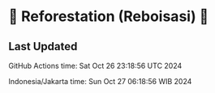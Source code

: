 
# 🌳 Reforestation (Reboisasi) 🌲

## Last Updated

GitHub Actions time: Sat Oct 26 23:18:56 UTC 2024

Indonesia/Jakarta time: Sun Oct 27 06:18:56 WIB 2024
